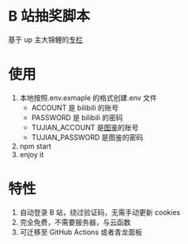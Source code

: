 # B 站抽奖脚本

基于 up 主大锦鲤的[专栏](https://space.bilibili.com/226257459/article)

# 使用

1. 本地按照.env.exmaple 的格式创建.env 文件
   - ACCOUNT 是 bilibili 的账号
   - PASSWORD 是 bilibili 的密码
   - TUJIAN_ACCOUNT 是[图鉴](http://www.ttshitu.com/)的账号
   - TUJIAN_PASSWORD 是图鉴的密码
2. npm start
3. enjoy it

# 特性

1. 自动登录 B 站，绕过验证码，无需手动更新 cookies
2. 完全免费，不需要服务器，与云函数
3. 可迁移至 GitHub Actions 或者青龙面板
